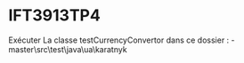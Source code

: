 # IFT3913TP4
Exécuter La classe testCurrencyConvertor dans ce dossier : -master\src\test\java\ua\karatnyk